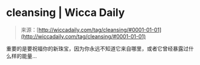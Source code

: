 <!--yml

category: 未分类

date: 2024-06-12 18:24:52

-->

# cleansing | Wicca Daily

> 来源：[http://wiccadaily.com/tag/cleansing/#0001-01-01](http://wiccadaily.com/tag/cleansing/#0001-01-01)

重要的是要祝福你的新珠宝，因为你永远不知道它来自哪里，或者它曾经暴露过什么样的能量…
